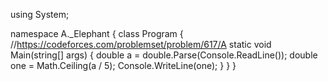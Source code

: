 using System;
 
namespace A._Elephant
{
    class Program
    {
        //https://codeforces.com/problemset/problem/617/A
        static void Main(string[] args)
        {
            double a = double.Parse(Console.ReadLine());
            double one = Math.Ceiling(a / 5);
            Console.WriteLine(one);
        }
    }
}